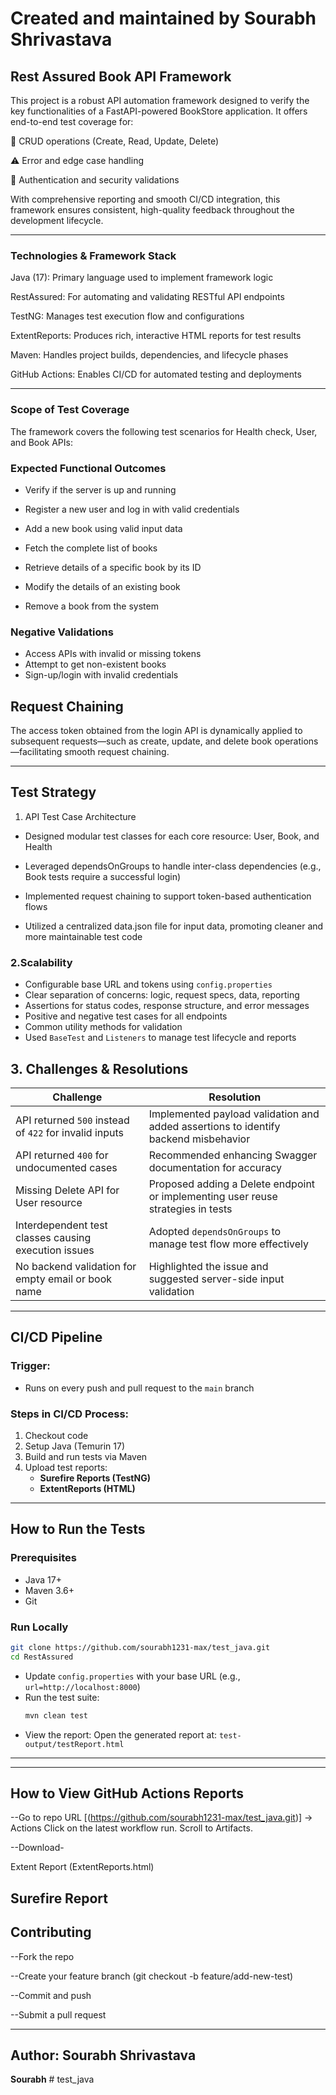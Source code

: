 # Created and maintained by Sourabh Shrivastava
## Rest Assured Book API  Framework

This project is a robust API automation framework designed to verify the key functionalities of a FastAPI-powered BookStore application. It offers end-to-end test coverage for:

🔁 CRUD operations (Create, Read, Update, Delete)

⚠️ Error and edge case handling

🔐 Authentication and security validations

With comprehensive reporting and smooth CI/CD integration, this framework ensures consistent, high-quality feedback throughout the development lifecycle.

---

###  Technologies & Framework Stack

Java (17): Primary language used to implement framework logic

RestAssured: For automating and validating RESTful API endpoints

TestNG: Manages test execution flow and configurations

ExtentReports: Produces rich, interactive HTML reports for test results

Maven: Handles project builds, dependencies, and lifecycle phases

GitHub Actions: Enables CI/CD for automated testing and deployments 

---

###  Scope of Test Coverage

The framework covers the following test scenarios for Health check, User, and Book APIs:

 ###  Expected Functional Outcomes
- Verify if the server is up and running

- Register a new user and log in with valid credentials

- Add a new book using valid input data

- Fetch the complete list of books

- Retrieve details of a specific book by its ID

- Modify the details of an existing book

- Remove a book from the system

### Negative Validations
- Access APIs with invalid or missing tokens
- Attempt to get non-existent books
- Sign-up/login with invalid credentials


## Request Chaining

The access token obtained from the login API is dynamically applied to subsequent requests—such as create, update, and delete book operations—facilitating smooth request chaining.

---

##  Test Strategy

 1. API Test Case Architecture
- Designed modular test classes for each core resource: User, Book, and Health

- Leveraged dependsOnGroups to handle inter-class dependencies (e.g., Book tests require a successful login)

- Implemented request chaining to support token-based authentication flows

- Utilized a centralized data.json file for input data, promoting cleaner and more maintainable test code



###  2.Scalability
- Configurable base URL and tokens using `config.properties`
- Clear separation of concerns: logic, request specs, data, reporting
- Assertions for status codes, response structure, and error messages
- Positive and negative test cases for all endpoints
- Common utility methods for validation
- Used `BaseTest` and `Listeners` to manage test lifecycle and reports

 ##  3. Challenges & Resolutions

| **Challenge**                                          | **Resolution**                                                                      |
| ------------------------------------------------------ | ----------------------------------------------------------------------------------- |
| API returned `500` instead of `422` for invalid inputs | Implemented payload validation and added assertions to identify backend misbehavior |
| API returned `400` for undocumented cases              | Recommended enhancing Swagger documentation for accuracy                            |
| Missing Delete API for User resource                   | Proposed adding a Delete endpoint or implementing user reuse strategies in tests    |
| Interdependent test classes causing execution issues   | Adopted `dependsOnGroups` to manage test flow more effectively                      |
| No backend validation for empty email or book name     | Highlighted the issue and suggested server-side input validation                    |


---

##  CI/CD Pipeline

###  Trigger:
- Runs on every push and pull request to the `main` branch

###  Steps in CI/CD Process:
1. Checkout code
2. Setup Java (Temurin 17)
3. Build and run tests via Maven
4. Upload test reports:
   - **Surefire Reports (TestNG)**
   - **ExtentReports (HTML)**

---

##  How to Run the Tests

###  Prerequisites
- Java 17+
- Maven 3.6+
- Git

###  Run Locally
```bash
git clone https://github.com/sourabh1231-max/test_java.git
cd RestAssured
```

- Update `config.properties` with your base URL (e.g., `url=http://localhost:8000`)
- Run the test suite:
  ```bash
  mvn clean test
  ```
- View the report:
  Open the generated report at: `test-output/testReport.html`

---

---

##  How to View GitHub Actions Reports

--Go to repo URL [(https://github.com/sourabh1231-max/test_java.git)] → Actions Click on the latest workflow run. Scroll to Artifacts.

--Download-

Extent Report (ExtentReports.html)

Surefire Report
---

##  Contributing

--Fork the repo

--Create your feature branch (git checkout -b feature/add-new-test)

--Commit and push

--Submit a pull request

---

##  Author: Sourabh Shrivastava

**Sourabh**
#   t e s t _ j a v a 
 
 